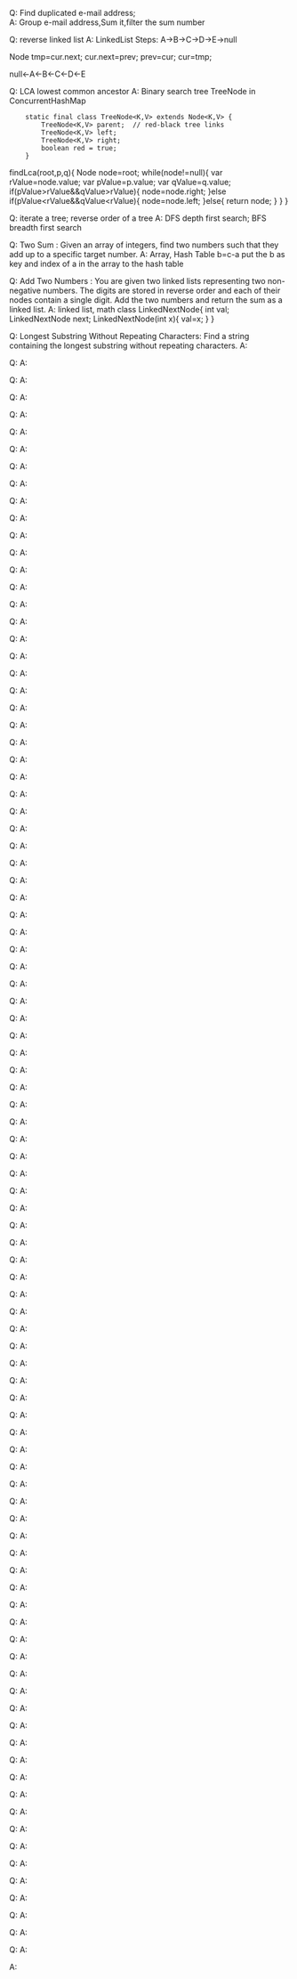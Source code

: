 Q: Find duplicated e-mail address;  
A: 
Group e-mail address,Sum it,filter the sum number

Q: reverse linked list 
A: 
LinkedList
Steps:
A->B->C->D->E->null

Node tmp=cur.next;
cur.next=prev;
prev=cur;
cur=tmp;

null<-A<-B<-C<-D<-E

Q: LCA lowest common ancestor 
A:  Binary search tree
TreeNode in ConcurrentHashMap
```
    static final class TreeNode<K,V> extends Node<K,V> {
        TreeNode<K,V> parent;  // red-black tree links
        TreeNode<K,V> left;
        TreeNode<K,V> right;
        boolean red = true;
    }
```
findLca(root,p,q){
    Node node=root;
    while(node!=null){
        var rValue=node.value;
        var pValue=p.value;
        var qValue=q.value;
        if(pValue>rValue&&qValue>rValue){
            node=node.right;
        }else if(pValue<rValue&&qValue<rValue){
            node=node.left;
        }else{
            return node;
        }
    }
}

Q: iterate a tree; reverse order of a tree
A: DFS depth first search; BFS breadth first search


Q: 
Two Sum : Given an array of integers, find two numbers such that they add up to a specific target number.
A: 
Array, Hash Table
b=c-a
put the b as key and index of a in the array to the hash table

Q: Add Two Numbers : You are given two linked lists representing two non-negative numbers. The digits are stored in reverse order and each of their nodes contain a single digit. Add the two numbers and return the sum as a linked list.
A: linked list, math
class LinkedNextNode{
    int val;
    LinkedNextNode next;
    LinkedNextNode(int x){
        val=x;
    }
}

Q: Longest Substring Without Repeating Characters: Find a string containing the longest substring without repeating characters.
A: 


Q: 
A: 


Q: 
A: 


Q: 
A: 


Q: 
A: 


Q: 
A: 


Q: 
A: 


Q: 
A: 


Q: 
A: 


Q: 
A: 


Q: 
A: 


Q: 
A: 


Q: 
A: 


Q: 
A: 


Q: 
A: 


Q: 
A: 


Q: 
A: 


Q: 
A: 


Q: 
A: 


Q: 
A: 


Q: 
A: 


Q: 
A: 


Q: 
A: 


Q: 
A: 


Q: 
A: 


Q: 
A: 


Q: 
A: 


Q: 
A: 


Q: 
A: 


Q: 
A: 


Q: 
A: 


Q: 
A: 


Q: 
A: 


Q: 
A: 


Q: 
A: 


Q: 
A: 


Q: 
A: 


Q: 
A: 


Q: 
A: 


Q: 
A: 


Q: 
A: 


Q: 
A: 


Q: 
A: 


Q: 
A: 


Q: 
A: 


Q: 
A: 


Q: 
A: 


Q: 
A: 


Q: 
A: 


Q: 
A: 


Q: 
A: 


Q: 
A: 


Q: 
A: 


Q: 
A: 


Q: 
A: 


Q: 
A: 


Q: 
A: 


Q: 
A: 


Q: 
A: 


Q: 
A: 


Q: 
A: 


Q: 
A: 


Q: 
A: 


Q: 
A: 


Q: 
A: 


Q: 
A: 


Q: 
A: 


Q: 
A: 


Q: 
A: 


Q: 
A: 


Q: 
A: 


Q: 
A: 


Q: 
A: 


Q: 
A: 


Q: 
A: 


Q: 
A: 


Q: 
A: 


Q: 
A: 


Q: 
A: 


Q: 
A: 


Q: 
A: 


Q: 
A: 


Q: 
A: 


Q: 
A: 


Q: 
A: 


Q: 
A: 


Q: 
A: 


Q: 
A: 


Q: 
A: 


Q: 
A: 


Q: 
A: 


Q: 
A: 


Q: 
A: 


Q: 
A: 


A: 

